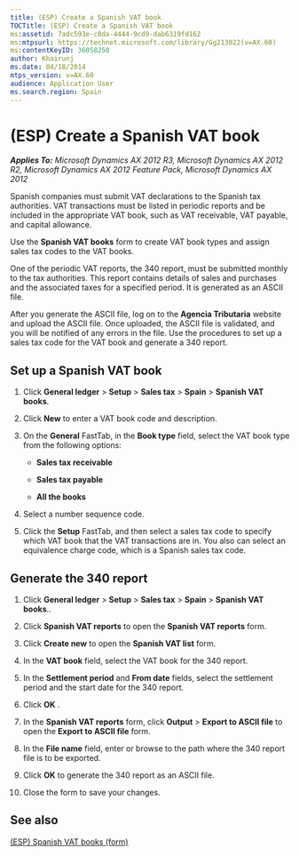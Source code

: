 ```yaml
---
title: (ESP) Create a Spanish VAT book
TOCTitle: (ESP) Create a Spanish VAT book
ms:assetid: 7adc593e-c0da-4444-9cd9-dab6319fd162
ms:mtpsurl: https://technet.microsoft.com/library/Gg213022(v=AX.60)
ms:contentKeyID: 36058250
author: Khairunj
ms.date: 04/18/2014
mtps_version: v=AX.60
audience: Application User
ms.search.region: Spain
---
```


# (ESP) Create a Spanish VAT book 


_**Applies To:** Microsoft Dynamics AX 2012 R3, Microsoft Dynamics AX 2012 R2, Microsoft Dynamics AX 2012 Feature Pack, Microsoft Dynamics AX 2012_

Spanish companies must submit VAT declarations to the Spanish tax authorities. VAT transactions must be listed in periodic reports and be included in the appropriate VAT book, such as VAT receivable, VAT payable, and capital allowance.

Use the **Spanish VAT books** form to create VAT book types and assign sales tax codes to the VAT books.

One of the periodic VAT reports, the 340 report, must be submitted monthly to the tax authorities. This report contains details of sales and purchases and the associated taxes for a specified period. It is generated as an ASCII file.

After you generate the ASCII file, log on to the **Agencia Tributaria** website and upload the ASCII file. Once uploaded, the ASCII file is validated, and you will be notified of any errors in the file. Use the procedures to set up a sales tax code for the VAT book and generate a 340 report.

## Set up a Spanish VAT book

1.  Click **General ledger** \> **Setup** \> **Sales tax** \> **Spain** \> **Spanish VAT books**.

2.  Click **New** to enter a VAT book code and description.

3.  On the **General** FastTab, in the **Book type** field, select the VAT book type from the following options:
    
      - **Sales tax receivable**
    
      - **Sales tax payable**
    
      - **All the books**

4.  Select a number sequence code.

5.  Click the **Setup** FastTab, and then select a sales tax code to specify which VAT book that the VAT transactions are in. You also can select an equivalence charge code, which is a Spanish sales tax code.

## Generate the 340 report

1.  Click **General ledger** \> **Setup** \> **Sales tax** \> **Spain** \> **Spanish VAT books**..

2.  Click **Spanish VAT reports** to open the **Spanish VAT reports** form.

3.  Click **Create new** to open the **Spanish VAT list** form.

4.  In the **VAT book** field, select the VAT book for the 340 report.

5.  In the **Settlement period** and **From date** fields, select the settlement period and the start date for the 340 report.

6.  Click **OK** .

7.  In the **Spanish VAT reports** form, click **Output** \> **Export to ASCII file** to open the **Export to ASCII file** form.

8.  In the **File name** field, enter or browse to the path where the 340 report file is to be exported.

9.  Click **OK** to generate the 340 report as an ASCII file.

10. Close the form to save your changes.

## See also

[(ESP) Spanish VAT books (form)](https://technet.microsoft.com/library/aa549899\(v=ax.60\))

  


